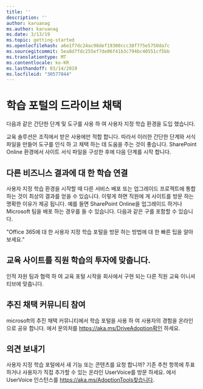 ```yaml
---
title: ''
description: ''
author: karuanag
ms.author: karuanag
ms.date: 3/13/19
ms.topic: getting-started
ms.openlocfilehash: a6e1f7dc24ac98def19300ccc38f775e5750da7c
ms.sourcegitcommit: 5ea8d7fdc255ef7de06f41b3c794bc40551cf5bb
ms.translationtype: MT
ms.contentlocale: ko-KR
ms.lasthandoff: 03/14/2019
ms.locfileid: "30577844"
---
```

# <a name="drive-adoption-of-your-learning-portal"></a>학습 포털의 드라이브 채택

다음과 같은 간단한 단계 및 도구를 사용 하 여 사용자 지정 학습 환경을 도입 했습니다. 

교육 솔루션은 조직에서 받은 사용에만 적합 합니다. 따라서 이러한 간단한 단계와 서식 파일을 만들어 도구를 인식 하 고 채택 하는 데 도움을 주는 것이 좋습니다. SharePoint Online 환경에서 사이트 서식 파일을 구성한 후에 다음 단계를 시작 합니다.

## <a name="connect-learning-to-other-business-outcomes"></a>다른 비즈니스 결과에 대 한 학습 연결
사용자 지정 학습 환경을 시작할 때 다른 서비스 배포 또는 업그레이드 프로젝트에 통합 하는 것이 최상의 결과를 얻을 수 있습니다.  이렇게 하면 직원에 게 사이트를 방문 하는 명확한 이유가 제공 됩니다.  예를 들면 SharePoint Online을 업그레이드 하거나 Microsoft 팀을 배포 하는 경우를 들 수 있습니다.  다음과 같은 구를 포함할 수 있습니다.

"Office 365에 대 한 사용자 <Insert service name here> 지정 학습 포털을 방문 하는 방법에 대 한 빠른 팁을 알아보세요." 

## <a name="align-the-training-site-to-investments-in-your-employee-learning"></a>교육 사이트를 직원 학습의 투자에 맞춥니다. 

인적 자원 팀과 협력 하 여 교육 포털 시작을 회사에서 구현 되는 다른 직원 교육 이니셔티브에 맞춥니다. 

## <a name="join-the-driving-adoption-community"></a>추진 채택 커뮤니티 참여

microsoft의 추진 채택 커뮤니티에서 학습 포털을 사용 하 여 사용자의 경험을 온라인으로 공유 합니다.  에서 문의처를 https://aka.ms/DriveAdoption확인 하세요.

## <a name="give-us-feedback"></a>의견 보내기

사용자 지정 학습 포털에서 새 기능 또는 콘텐츠를 요청 합니까?  기존 추천 항목에 투표 하거나 사용자가 직접 추가할 수 있는 온라인 UserVoice를 방문 하세요.  에서 UserVoice 인스턴스를 https://aka.ms/AdoptionTools찾습니다.
